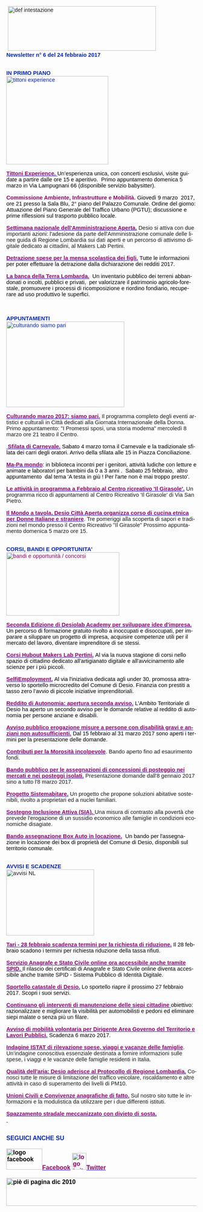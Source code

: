 <html xmlns:v="urn:schemas-microsoft-com:vml" xmlns:o="urn:schemas-microsoft-com:office:office" xmlns:w="urn:schemas-microsoft-com:office:word" xmlns:m="http://schemas.microsoft.com/office/2004/12/omml" xmlns="http://www.w3.org/TR/REC-html40"><head><meta http-equiv=Content-Type content="text/html; charset=utf-8"><meta name=Generator content="Microsoft Word 15 (filtered medium)"><!--[if !mso]><style>v\:* {behavior:url(#default#VML);}
o\:* {behavior:url(#default#VML);}
w\:* {behavior:url(#default#VML);}
.shape {behavior:url(#default#VML);}
</style><![endif]--><style><!--
/* Font Definitions */
@font-face
	{font-family:"Cambria Math";
	panose-1:2 4 5 3 5 4 6 3 2 4;}
@font-face
	{font-family:Calibri;
	panose-1:2 15 5 2 2 2 4 3 2 4;}
/* Style Definitions */
p.MsoNormal, li.MsoNormal, div.MsoNormal
	{margin:0cm;
	margin-bottom:.0001pt;
	font-size:11.0pt;
	font-family:"Calibri",sans-serif;}
a:link, span.MsoHyperlink
	{mso-style-priority:99;
	color:blue;
	text-decoration:underline;}
a:visited, span.MsoHyperlinkFollowed
	{mso-style-priority:99;
	color:#954F72;
	text-decoration:underline;}
.MsoChpDefault
	{mso-style-type:export-only;}
@page WordSection1
	{size:612.0pt 792.0pt;
	margin:70.85pt 2.0cm 2.0cm 2.0cm;}
div.WordSection1
	{page:WordSection1;}
--></style></head><body lang=IT link=blue vlink="#954F72"><div class=WordSection1><p class=MsoNormal>&nbsp;<img width=392 height=118 style='width:4.0833in;height:1.2291in' id="_x0000_i1032" src="http://www.comune.desio.mb.it/servizi/gestionedocumentale/visualizzadocumento.aspx?id=6276" alt="def intestazione"> <o:p></o:p></p><div><div><p class=MsoNormal><strong><span style='font-family:"Calibri",sans-serif;color:#0426C6'>Newsletter n°&nbsp;6 del&nbsp;24 febbraio 2017</span></strong><o:p></o:p></p></div><div><p class=MsoNormal>&nbsp;<o:p></o:p></p></div><div><p class=MsoNormal>&nbsp;<o:p></o:p></p></div><div><p class=MsoNormal><strong><span style='font-family:"Calibri",sans-serif;color:#0426C6'>IN PRIMO PIANO</span></strong><o:p></o:p></p></div><div><p class=MsoNormal><span style='color:#0426C6'><img width=270 height=234 style='width:2.8125in;height:2.4375in' id="_x0000_i1031" src="https://www.comune.desio.mb.it/servizi/gestionedocumentale/visualizzadocumento.aspx?ID=22215" alt="tittoni experience"></span><o:p></o:p></p></div><div><p class=MsoNormal>&nbsp;<o:p></o:p></p></div><div><div><p class=MsoNormal><span style='color:#0426C6'><a href="http://www.comune.desio.mb.it/servizi/notizie/notizie_fase02.aspx?ID=43197" target="_self"><strong><span style='font-family:"Calibri",sans-serif;color:#990066'>Tittoni Experience.&nbsp;</span></strong></a></span><span style='color:black'>Un’esperienza unica, con concerti esclusivi, visite guidate a partire dalle ore 15 e&nbsp;aperitivo.&nbsp; Primo appuntamento domenica 5 marzo&nbsp;in Via Lampugnani 66 (disponibile servizio babysitter).</span><span style='color:#0426C6'><o:p></o:p></span></p></div></div><div><p class=MsoNormal>&nbsp;<o:p></o:p></p></div><div><div><p class=MsoNormal><strong><span style='font-family:"Calibri",sans-serif;color:#990066'>Commissione Ambiente, Infrastrutture e Mobilità.</span></strong><span style='color:#0426C6'>&nbsp;</span><span style='color:black'>Giovedì 9 marzo &nbsp;2017, ore 21 presso la Sala Blu, 2° piano del Palazzo Comunale. Ordine del giorno: Attuazione del Piano Generale del Traffico Urbano&nbsp;(PGTU); discussione e prime riflessioni sul trasporto pubblico locale.&nbsp;</span><span style='color:#0426C6'><o:p></o:p></span></p></div></div><div><p class=MsoNormal>&nbsp;<o:p></o:p></p></div><div><p class=MsoNormal><strong><span style='font-family:"Calibri",sans-serif'><a href="http://www.comune.desio.mb.it/servizi/notizie/notizie_fase02.aspx?ID=43321" target="_self"><span style='color:#990066'>Settimana nazionale dell'Amministrazione Aperta.</span></a><span style='color:#990066'> </span></span></strong>Desio si attiva con due importanti azioni: l'adesione da parte dell'Amministrazione comunale delle linee guida di Regione Lombardia sui dati aperti e un percorso di attivismo digitale dedicato ai cittadini, al Makers Lab Pertini.<o:p></o:p></p></div><div><p class=MsoNormal>&nbsp;<o:p></o:p></p></div><div><div><p class=MsoNormal><strong><span style='font-family:"Calibri",sans-serif;color:#990066'><a href="https://www.comune.desio.mb.it/upload/desio/newsletter/Detrazione%20spese%20per%20la%20mensa%20scolastica%20dei%20figli.%20Tutte%20le%20informazioni%20per%20poter%20effettuare%20la%20detrazione%20dalla%20dichiarazione%20dei%20redditi%202017" target="_self"><span style='color:#990066'>Detrazione spese per la mensa scolastica dei figli.</span></a> </span></strong><span style='color:black'>Tutte le informazioni per poter effettuare la detrazione dalla dichiarazione dei redditi 2017.</span><o:p></o:p></p></div><div><p class=MsoNormal>&nbsp;<o:p></o:p></p></div></div><div><p class=MsoNormal><strong><span style='font-family:"Calibri",sans-serif;color:#990066'><a href="http://www.comune.desio.mb.it/servizi/notizie/notizie_fase02.aspx?ID=43287" target="_self"><span style='color:#990066'>La banca della Terra Lombarda.</span></a></span></strong><span style='color:black'>&nbsp; Un inventario pubblico dei terreni abbandonati o incolti, pubblici e privati,&nbsp; per valorizzare il patrimonio agricolo-forestale, promuovere i processi di ricomposizione e riordino fondiario, recuperare ad uso produttivo le superfici.<o:p></o:p></span></p></div><div><p class=MsoNormal><span style='color:black'>&nbsp;<o:p></o:p></span></p></div><div><p class=MsoNormal><span style='color:black'>&nbsp;<o:p></o:p></span></p></div><div><p class=MsoNormal>&nbsp;<o:p></o:p></p></div><div><p class=MsoNormal><strong><span style='font-family:"Calibri",sans-serif;color:#0426C6'>APPUNTAMENTI </span></strong><o:p></o:p></p></div><div><p class=MsoNormal><span style='color:#0426C6'><img border=0 width=312 height=227 style='width:3.25in;height:2.3645in' id="_x0000_i1030" src="https://www.comune.desio.mb.it/servizi/gestionedocumentale/visualizzadocumento.aspx?ID=22216" alt="culturando siamo pari"></span><o:p></o:p></p></div><div><p class=MsoNormal><br><a href="http://www.comune.desio.mb.it/servizi/notizie/notizie_fase02.aspx?ID=43292" target="_self"><strong><span style='font-family:"Calibri",sans-serif;color:#990066'>Culturando marzo 2017: siamo pari.</span></strong></a> Il programma completo degli eventi artistici e culturali in Città dedicati alla Giornata Internazionale della Donna. Primo appuntamento: &quot;I Promessi sposi, una storia moderna&quot; mercoledì 8 marzo ore 21 teatro il Centro.<o:p></o:p></p></div><div><div><p class=MsoNormal>&nbsp;<o:p></o:p></p></div><div><p class=MsoNormal><strong><span style='font-family:"Calibri",sans-serif;color:#990066'><a href="http://www.oratoriobvidesio.it/news.aspx?idnews=273&amp;lang=IT" target="_self"><span style='color:#990066'>&nbsp;Sfilata di Carnevale.</span></a></span></strong><span style='color:black'> Sabato 4 marzo torna il Carnevale e la tradizionale sfilata dei carri degli oratori. Arrivo della sfilata alle 15 in Piazza Conciliazione. </span><o:p></o:p></p></div><div><p class=MsoNormal>&nbsp;<o:p></o:p></p></div><div><p class=MsoNormal><span style='color:#990066'><a href="http://www.comune.desio.mb.it/servizi/notizie/notizie_fase02.aspx?ID=41527" target="_self"><strong><span style='font-family:"Calibri",sans-serif;color:#990066'>Ma-Pa mondo</span></strong></a></span><span style='color:black'>: in biblioteca&nbsp;incontri per i genitori, attività ludiche con letture e animate e laboratori per bambini da 0 a 3 anni .&nbsp; Sabato 25 febbraio,&nbsp;&nbsp;altro appuntamento&nbsp; dal tema 'A testa in giù ! Per l'arte non è mai troppo presto'. </span><o:p></o:p></p></div><div><p class=MsoNormal>&nbsp;<o:p></o:p></p></div></div><div><p class=MsoNormal><strong><span style='font-family:"Calibri",sans-serif;color:#990066'><a href="http://www.comune.desio.mb.it/servizi/notizie/notizie_fase02.aspx?ID=43050" target="_self"><span style='color:#990066'>Le attività in programma a Febbraio al Centro ricreativo 'Il Girasole'.</span></a></span></strong> Un programma ricco di appuntamenti al Centro Ricreativo 'Il Girasole' di Via San Pietro.<strong><span style='font-family:"Calibri",sans-serif;color:#990066'> </span></strong><o:p></o:p></p></div><div><p class=MsoNormal>&nbsp;<o:p></o:p></p></div><div><p class=MsoNormal><strong><span style='font-family:"Calibri",sans-serif;color:#990066'><a href="http://www.comune.desio.mb.it/servizi/notizie/notizie_fase02.aspx?ID=43113" target="_self"><span style='color:#990066'>Il Mondo a tavola. Desio Città Aperta organizza corso di cucina etnica per Donne Italiane e straniere</span></a></span></strong>. Tre pomeriggi alla scoperta di sapori e tradizioni nel mondo presso il Centro Ricreativo &quot;Il Girasole&quot; Prossimo appuntamento domenica 5 marzo ore 15.<o:p></o:p></p></div><div><div><p class=MsoNormal>&nbsp;<o:p></o:p></p></div><div><p class=MsoNormal>&nbsp;<o:p></o:p></p></div><div><p class=MsoNormal><strong><span style='font-family:"Calibri",sans-serif;color:#0426C6'>CORSI, BANDI E OPPORTUNITA'</span></strong> <o:p></o:p></p></div><div><p class=MsoNormal><span style='color:#990066'><img border=0 width=299 height=168 style='width:3.1145in;height:1.75in' id="_x0000_i1029" src="http://www.comune.desio.mb.it/servizi/gestionedocumentale/visualizzadocumento.aspx?id=18790" alt="bandi e opportunità / concorsi"></span><o:p></o:p></p></div></div><div><p class=MsoNormal>&nbsp;<o:p></o:p></p></div><div><p class=MsoNormal><span style='color:#990066'><a href="http://www.comune.desio.mb.it/servizi/notizie/notizie_fase02.aspx?ID=43183" target="_self"><strong><span style='font-family:"Calibri",sans-serif;color:#990066'>Seconda Edizione di Desiolab Academy per sviluppare idee d'impresa.</span></strong></a></span><span style='color:black'>&nbsp;<strong><span style='font-family:"Calibri",sans-serif'> </span></strong>Un percorso di formazione gratuito rivolto a inoccupati e disoccupati, per imparare a siluppare un progetto di impresa, acquisire competenze utili per il mercato del lavoro, diventare imprenditore di se stessi. </span><o:p></o:p></p></div><div><p class=MsoNormal>&nbsp;<o:p></o:p></p></div><div><p class=MsoNormal><span style='color:#990066'><a href="http://www.comune.desio.mb.it/servizi/notizie/notizie_fase02.aspx?ID=43208" target="_self"><strong><span style='font-family:"Calibri",sans-serif;color:#990066'>Corsi Hubout Makers Lab Pertini.</span></strong></a><strong><span style='font-family:"Calibri",sans-serif'> </span></strong></span><span style='color:black'>Al via&nbsp;la nuova&nbsp;stagione di corsi nello spazio di cittadino dedicato all'artigianato digitale e all'avvicinamento alle scienze per i più piccoli. </span><o:p></o:p></p></div><div><p class=MsoNormal>&nbsp;<o:p></o:p></p></div><div><p class=MsoNormal><span style='color:#990066'><a href="http://www.comune.desio.mb.it/servizi/notizie/notizie_fase02.aspx?ID=43223" target="_self"><strong><span style='font-family:"Calibri",sans-serif;color:#990066'>SelfiEmployment.</span></strong></a></span><strong><span style='font-family:"Calibri",sans-serif;color:black'>&nbsp;</span></strong><span style='color:black'>Al via l'iniziativa dedicata agli under 30, promossa attraverso lo sportello microcredito del Comune di Desio. Finanzia con prestiti a tasso zero l’avvio di piccole iniziative imprenditoriali.</span><o:p></o:p></p></div><div><p class=MsoNormal>&nbsp;<o:p></o:p></p></div><div><div><p class=MsoNormal><span style='color:#990066'><a href="http://www.comune.desio.mb.it/servizi/notizie/notizie_fase02.aspx?ID=43172" target="_self"><strong><span style='font-family:"Calibri",sans-serif;color:#990066'>Reddito di Autonomia: apertura seconda avviso.</span></strong></a><strong><span style='font-family:"Calibri",sans-serif'> </span></strong></span><span style='color:black'>L'Ambito Territoriale di Desio ha aperto un secondo avviso per le domande relative al reddito di autonomia per persone anziane e disabili. </span><o:p></o:p></p></div><div><p class=MsoNormal>&nbsp;<o:p></o:p></p></div><div><p class=MsoNormal><span style='color:#990066'><a href="http://www.comune.desio.mb.it/servizi/notizie/notizie_fase02.aspx?ID=43164" target="_self"><strong><span style='font-family:"Calibri",sans-serif;color:#990066'>Avviso pubblico erogazione misure a persone con disabilità gravi e anziani non autosufficienti.</span></strong></a><strong><span style='font-family:"Calibri",sans-serif'> </span></strong></span><span style='color:black'>Dal 15 febbraio al 31 marzo 2017 sono aperti i termini per la presentazione delle domande.</span><o:p></o:p></p></div></div><div><p class=MsoNormal>&nbsp;<o:p></o:p></p></div><div><p class=MsoNormal><strong><span style='font-family:"Calibri",sans-serif;color:#990066'><a href="http://www.comune.desio.mb.it/servizi/notizie/notizie_fase02.aspx?ID=42983" target="_self"><span style='color:#990066'>Contributi per la Morosità incolpevole</span></a></span></strong>. Bando aperto fino ad esaurimento fondi. <o:p></o:p></p></div><div><p class=MsoNormal>&nbsp;<o:p></o:p></p></div><div><p class=MsoNormal><strong><span style='font-family:"Calibri",sans-serif;color:#990066'><a href="http://www.comune.desio.mb.it/servizi/notizie/notizie_fase02.aspx?ID=42938" target="_self"><span style='color:#990066'>Bando pubblico per le assegnazioni di concessioni di posteggio nei mercati e nei posteggi isolati.</span></a></span></strong> Presentazione domande dall'8 gennaio 2017 sino a tutto l'8 marzo 2017.<o:p></o:p></p></div><div><p class=MsoNormal>&nbsp;<o:p></o:p></p></div><div><p class=MsoNormal><strong><span style='font-family:"Calibri",sans-serif;color:#990066'><a href="http://www.comune.desio.mb.it/servizi/notizie/notizie_fase02.aspx?ID=41431" target="_self"><span style='color:#990066'>Progetto Sistemabitare.</span></a></span></strong> Un progetto che propone soluzioni abitative sostenibili, rivolto a proprietari ed a nuclei familiari. <o:p></o:p></p></div><div><p class=MsoNormal>&nbsp;<o:p></o:p></p></div><div><p class=MsoNormal><strong><span style='font-family:"Calibri",sans-serif;color:#990066'><a href="http://www.comune.desio.mb.it/servizi/notizie/notizie_fase02.aspx?ID=40660" target="_self"><span style='color:#990066'>Sostegno Inclusione Attiva (SIA).</span> </a></span></strong>Una misura di contrasto alla povertà che prevede l'erogazione di un sussidio economico alle famiglie in condizioni economiche disagiate.<o:p></o:p></p></div><div><p class=MsoNormal>&nbsp;<o:p></o:p></p></div><div><div><p class=MsoNormal><span style='color:#990066'><a href="http://www.comune.desio.mb.it/servizi/notizie/notizie_fase02.aspx?ID=35369" target="_self"><strong><span style='font-family:"Calibri",sans-serif;color:#990066'>Bando assegnazione Box Auto in locazione.</span></strong></a><strong><span style='font-family:"Calibri",sans-serif'>&nbsp; </span></strong></span><span style='color:black'>Un</span><strong><span style='font-family:"Calibri",sans-serif;color:#990066'> </span></strong><span style='color:black'>bando per l'assegnazione in locazione dei box di proprietà del Comune di Desio, disponibili sul territorio comunale.</span><o:p></o:p></p></div><div><p class=MsoNormal>&nbsp;<o:p></o:p></p></div><div><p class=MsoNormal>&nbsp;<o:p></o:p></p></div></div><div><p class=MsoNormal><strong><span style='font-family:"Calibri",sans-serif;color:#0426C6'>AVVISI E SCADENZE</span></strong> <o:p></o:p></p></div><div><div><p class=MsoNormal><img border=0 width=232 height=175 style='width:2.4166in;height:1.8229in' id="_x0000_i1028" src="http://www.comune.desio.mb.it/servizi/gestionedocumentale/visualizzadocumento.aspx?id=18789" alt="avvisi NL"><o:p></o:p></p></div><div><p class=MsoNormal>&nbsp;<o:p></o:p></p></div><div><div><p class=MsoNormal><span style='color:#990066'><a href="http://www.comune.desio.mb.it/servizi/notizie/notizie_fase02.aspx?ID=43142" target="_self"><strong><span style='font-family:"Calibri",sans-serif;color:#990066'>Tari - 28 febbraio scadenza termini per la richiesta di riduzione.</span></strong></a><strong><span style='font-family:"Calibri",sans-serif'> </span></strong></span><span style='color:black'>Il 28 febbraio scadono i termini per richiesta riduzione della tassa rifiuti.</span><span style='color:#990066'><o:p></o:p></span></p></div><div><p class=MsoNormal><span style='color:#990066'>&nbsp;<o:p></o:p></span></p></div><div><div><p class=MsoNormal><strong><span style='font-family:"Calibri",sans-serif;color:#990066'><a href="http://www.comune.desio.mb.it/servizi/notizie/notizie_fase02.aspx?ID=43268" target="_self"><span style='color:#990066'>Servizio Anagrafe e Stato Civile online ora accessibile anche tramite SPID</span><span style='color:#990066'>.&nbsp;</span></a></span></strong><span style='color:black'>Il rilascio dei certificati di Anagrafe e Stato Civile&nbsp;online diventa accessibile anche tramite&nbsp;SPID -&nbsp;Sistema Pubblico di Identità Digitale.&nbsp;</span><span style='color:#990066'><o:p></o:p></span></p></div><div><p class=MsoNormal><span style='color:#990066'>&nbsp;<o:p></o:p></span></p></div><div><p class=MsoNormal><span style='color:#990066'><a href="http://www.comune.desio.mb.it/servizi/notizie/notizie_fase02.aspx?ID=43247" target="_self"><strong><span style='font-family:"Calibri",sans-serif;color:#990066'>Sportello catastale di Desio.</span></strong></a><strong><span style='font-family:"Calibri",sans-serif'> </span></strong></span><span style='color:black'>Lo sportello riapre il prossimo 27 febbraio 2017. Scopri i suoi servizi. </span><span style='color:#990066'><o:p></o:p></span></p></div></div><div><p class=MsoNormal><span style='color:#990066'>&nbsp;<o:p></o:p></span></p></div></div><div><p class=MsoNormal><span style='color:#990066'><a href="http://www.comune.desio.mb.it/servizi/notizie/notizie_fase02.aspx?ID=43140" target="_self"><strong><span style='font-family:"Calibri",sans-serif;color:#990066'>Continuano gli interventi di manutenzione delle siepi cittadine</span></strong><strong><span style='font-family:"Calibri",sans-serif;color:black'> </span></strong></a></span><span style='color:black'>obiettivo: razionalizzare e migliorare la visibilità per automobilisti e pedoni ed eliminare siepi malate o senza più un filare.</span><o:p></o:p></p></div><div><p class=MsoNormal>&nbsp;<o:p></o:p></p></div><div><p class=MsoNormal><span style='color:#990066'><a href="http://www.comune.desio.mb.it/servizi/notizie/notizie_fase02.aspx?ID=43097" target="_self"><strong><span style='font-family:"Calibri",sans-serif;color:#990066'>Avviso di mobilità volontaria per Dirigente Area Governo del Territorio e Lavori Pubblici.</span></strong></a><strong><span style='font-family:"Calibri",sans-serif'>&nbsp;</span></strong></span><span style='color:black'>Scadenza 6 marzo 2017.</span><o:p></o:p></p></div><div><p class=MsoNormal>&nbsp;<o:p></o:p></p></div><div><div><p class=MsoNormal><strong><span style='font-family:"Calibri",sans-serif;color:#990066'><a href="http://www.comune.desio.mb.it/servizi/notizie/notizie_fase02.aspx?ID=43070" target="_self"><span style='color:#990066'>Indagine ISTAT di rilevazione spese, viaggi e vacanze delle famiglie</span></a></span></strong>. Un’indagine conoscitiva essenziale destinata a fornire informazioni sulle spese, i viaggi e le vacanze delle famiglie residenti in Italia.<o:p></o:p></p></div></div><div><p class=MsoNormal>&nbsp;<o:p></o:p></p></div><div><div><p class=MsoNormal><strong><span style='font-family:"Calibri",sans-serif;color:#990066'><a href="http://www.comune.desio.mb.it/servizi/notizie/notizie_fase02.aspx?ID=42950" target="_self"><span style='color:#990066'>Qualità dell'aria: Desio aderisce al Protocollo di Regione Lombardia.</span></a></span></strong> Conosci tutte le misure di limitazione del traffico veicolare, riscaldamento e altre attività in caso di superamento dei livelli di PM10. <o:p></o:p></p></div></div></div><div><div><div><p class=MsoNormal>&nbsp;<o:p></o:p></p></div><div><p class=MsoNormal><strong><span style='font-family:"Calibri",sans-serif;color:#990066'><a href="http://www.comune.desio.mb.it/servizi/notizie/notizie_fase02.aspx?ID=40869" target="_self"><span style='color:#990066'>Unioni Civili e Convivenze anagrafiche di fatto.</span></a></span></strong> Sul nostro sito tutte le informazioni e la modulistica da utilizzare per i due differenti istituti.<o:p></o:p></p></div></div></div><div><p class=MsoNormal>&nbsp;<o:p></o:p></p></div><div><p class=MsoNormal><strong><span style='font-family:"Calibri",sans-serif;color:#990066'><a href="http://www.comune.desio.mb.it/servizi/notizie/notizie_fase02.aspx?ID=40731" target="_self"><o:p></o:p></a></span></strong></p><div><p class=MsoNormal><strong><u><span style='font-family:"Calibri",sans-serif;color:#990066'><a href="http://www.comune.desio.mb.it/servizi/notizie/notizie_fase02.aspx?ID=40731" target="_self"><span style='color:#990066'>Spazzamento stradale meccanizzato con divieto di sosta.</span></a></span></u></strong></p></div><div><p class=MsoNormal><b><u><span style='color:blue'><a href="http://www.comune.desio.mb.it/servizi/notizie/notizie_fase02.aspx?ID=40731" target="_self">&nbsp;<o:p></o:p></a></span></u></b></p></div><p class=MsoNormal><o:p>&nbsp;</o:p></p></div><div><div><p class=MsoNormal>&nbsp;<o:p></o:p></p></div><div><p class=MsoNormal><strong><span style='font-size:12.0pt;font-family:"Calibri",sans-serif;color:#0426C6'>SEGUICI ANCHE SU</span></strong><span style='font-size:12.0pt;color:black'><o:p></o:p></span></p></div><div><div><div><div><div><div><div><div><div><div><p class=MsoNormal><span style='font-size:12.0pt;color:black'>&nbsp;<o:p></o:p></span></p></div><div><p class=MsoNormal><b><span style='font-size:12.0pt;color:black'><img border=0 width=95 height=56 style='width:.9895in;height:.5833in' id="_x0000_i1027" src="https://www.comune.desio.mb.it/servizi/gestionedocumentale/visualizzadocumento.aspx?ID=18791" alt="logo facebook"></span></b><span style='font-size:12.0pt;color:black'><a href="https://it-it.facebook.com/pages/Comune-Di-Desio/103441483073684" target="_self"><strong><span style='font-family:"Calibri",sans-serif;color:#990066'>Facebook</span></strong></a></span><strong><span style='font-size:12.0pt;font-family:"Calibri",sans-serif;color:#990066'> </span></strong><b><span style='font-size:12.0pt;color:#990066'><img border=0 width=38 height=44 style='width:.3958in;height:.4583in' id="_x0000_i1026" src="https://www.comune.desio.mb.it/servizi/gestionedocumentale/visualizzadocumento.aspx?ID=18792" alt="logo twitter"></span></b><span style='font-size:12.0pt;color:black'><a href="https://mobile.twitter.com/comunedidesio" target="_self"><strong><span style='font-family:"Calibri",sans-serif;color:#990066'>Twitter</span></strong></a><strong><span style='font-family:"Calibri",sans-serif'> </span></strong><o:p></o:p></span></p></div><div><p class=MsoNormal><span style='font-size:12.0pt;color:black'>&nbsp;<o:p></o:p></span></p></div></div><div><p class=MsoNormal><b><span style='font-size:12.0pt;color:black'><img border=0 width=993 height=74 style='width:10.3437in;height:.7708in' id="_x0000_i1025" src="http://www.comune.desio.mb.it/servizi/gestionedocumentale/visualizzadocumento.aspx?id=6565" alt="piè di pagina dic 2010"></span></b><span style='font-size:12.0pt;color:black'><o:p></o:p></span></p></div></div></div></div></div></div></div></div></div></div></div